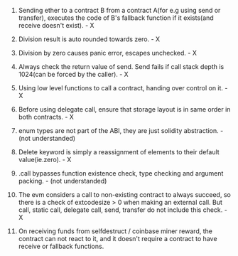 1. Sending ether to a contract B from a contract A(for e.g using send or transfer), executes the code of B's fallback function if it exists(and receive doesn't exist). - X

2. Division result is auto rounded towards zero. - X

3. Division by zero causes panic error, escapes unchecked. - X

4. Always check the return value of send. Send fails if call stack depth is 1024(can be forced by the caller). - X

5. Using low level functions to call a contract, handing over control on it. - X

6. Before using delegate call, ensure that storage layout is in same order in both contracts. - X

7. enum types are not part of the ABI, they are just solidity abstraction. - (not understanded)

8. Delete keyword is simply a reassignment of elements to their default value(ie.zero). - X

9. .call bypasses function existence check, type checking and argument packing. - (not understanded)

10. The evm considers a call to non-existing contract to always succeed, so there is a check of extcodesize > 0 when making an external call. But call, static call, delegate call, send, transfer do not include this check. - X

11. On receiving funds from selfdestruct / coinbase miner reward, the contract can not react to it, and it doesn't require a contract to have receive or fallback functions.